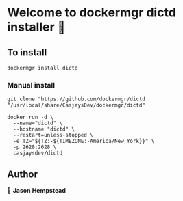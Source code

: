 # Welcome to dockermgr dictd installer 👋

## To install

```shell
dockermgr install dictd
```  

### Manual install

```shell
git clone "https://github.com/dockermgr/dictd "/usr/local/share/CasjaysDev/dockermgr/dictd"

docker run -d \
  --name="dictd" \
  --hostname "dictd" \
  --restart=unless-stopped \
  -e TZ="${TZ:-${TIMEZONE:-America/New_York}}" \
  -p 2628:2628 \
  casjaysdev/dictd
```

## Author  

👤 **Jason Hempstead**  
